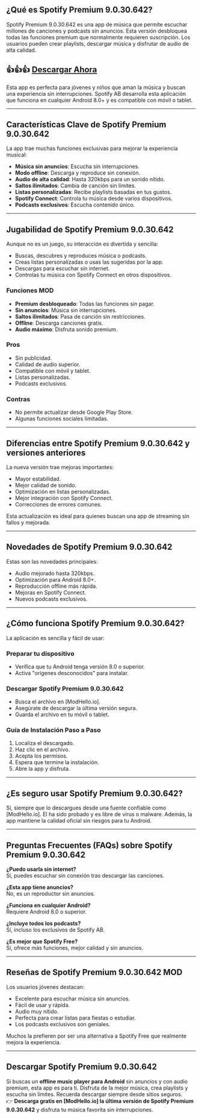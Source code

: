 
## ¿Qué es Spotify Premium 9.0.30.642?

Spotify Premium 9.0.30.642 es una app de música que permite escuchar millones de canciones y podcasts sin anuncios. Esta versión desbloquea todas las funciones premium que normalmente requieren suscripción. Los usuarios pueden crear playlists, descargar música y disfrutar de audio de alta calidad.

## 👍👍👍 [Descargar Ahora](https://modhello.io/spotify.html)

Esta app es perfecta para jóvenes y niños que aman la música y buscan una experiencia sin interrupciones. Spotify AB desarrolla esta aplicación que funciona en cualquier Android 8.0+ y es compatible con móvil o tablet.

---

## Características Clave de Spotify Premium 9.0.30.642

La app trae muchas funciones exclusivas para mejorar la experiencia musical:

- **Música sin anuncios**: Escucha sin interrupciones.
- **Modo offline**: Descarga y reproduce sin conexión.
- **Audio de alta calidad**: Hasta 320kbps para un sonido nítido.
- **Saltos ilimitados**: Cambia de canción sin límites.
- **Listas personalizadas**: Recibe playlists basadas en tus gustos.
- **Spotify Connect**: Controla tu música desde varios dispositivos.
- **Podcasts exclusivos**: Escucha contenido único.

---

## Jugabilidad de Spotify Premium 9.0.30.642

Aunque no es un juego, su interacción es divertida y sencilla:

- Buscas, descubres y reproduces música o podcasts.
- Creas listas personalizadas o usas las sugeridas por la app.
- Descargas para escuchar sin internet.
- Controlas tu música con Spotify Connect en otros dispositivos.

### Funciones MOD

- **Premium desbloqueado**: Todas las funciones sin pagar.
- **Sin anuncios**: Música sin interrupciones.
- **Saltos ilimitados**: Pasa de canción sin restricciones.
- **Offline**: Descarga canciones gratis.
- **Audio máximo**: Disfruta sonido premium.

### Pros

- Sin publicidad.
- Calidad de audio superior.
- Compatible con móvil y tablet.
- Listas personalizadas.
- Podcasts exclusivos.

### Contras

- No permite actualizar desde Google Play Store.
- Algunas funciones sociales limitadas.

---

## Diferencias entre Spotify Premium 9.0.30.642 y versiones anteriores

La nueva versión trae mejoras importantes:
- Mayor estabilidad.
- Mejor calidad de sonido.
- Optimización en listas personalizadas.
- Mejor integración con Spotify Connect.
- Correcciones de errores comunes.

Esta actualización es ideal para quienes buscan una app de streaming sin fallos y mejorada.

---

## Novedades de Spotify Premium 9.0.30.642

Estas son las novedades principales:
- Audio mejorado hasta 320kbps.
- Optimización para Android 8.0+.
- Reproducción offline más rápida.
- Mejoras en Spotify Connect.
- Nuevos podcasts exclusivos.

---

## ¿Cómo funciona Spotify Premium 9.0.30.642?

La aplicación es sencilla y fácil de usar:

### Preparar tu dispositivo
- Verifica que tu Android tenga versión 8.0 o superior.
- Activa "orígenes desconocidos" para instalar.

### Descargar Spotify Premium 9.0.30.642
- Busca el archivo en [ModHello.io].
- Asegúrate de descargar la última versión segura.
- Guarda el archivo en tu móvil o tablet.

### Guía de Instalación Paso a Paso

1. Localiza el descargado.
2. Haz clic en el archivo.
3. Acepta los permisos.
4. Espera que termine la instalación.
5. Abre la app y disfruta.

---

## ¿Es seguro usar Spotify Premium 9.0.30.642?

Sí, siempre que lo descargues desde una fuente confiable como [ModHello.io]. El ha sido probado y es libre de virus o malware. Además, la app mantiene la calidad oficial sin riesgos para tu Android.

---

## Preguntas Frecuentes (FAQs) sobre Spotify Premium 9.0.30.642

**¿Puedo usarla sin internet?**  
Sí, puedes escuchar sin conexión tras descargar las canciones.

**¿Esta app tiene anuncios?**  
No, es un reproductor sin anuncios.

**¿Funciona en cualquier Android?**  
Requiere Android 8.0 o superior.

**¿Incluye todos los podcasts?**  
Sí, incluso los exclusivos de Spotify AB.

**¿Es mejor que Spotify Free?**  
Sí, ofrece más funciones, mejor calidad y sin anuncios.

---

## Reseñas de Spotify Premium 9.0.30.642 MOD

Los usuarios jóvenes destacan:
- Excelente para escuchar música sin anuncios.
- Fácil de usar y rápida.
- Audio muy nítido.
- Perfecta para crear listas para fiestas o estudiar.
- Los podcasts exclusivos son geniales.

Muchos la prefieren por ser una alternativa a Spotify Free que realmente mejora la experiencia.

---

## Descargar Spotify Premium 9.0.30.642

Si buscas un **offline music player para Android** sin anuncios y con audio premium, esta app es para ti. Disfruta de la mejor música, crea playlists y escucha sin límites. Recuerda descargar siempre desde sitios seguros.  
👉 **Descarga gratis en [ModHello.io] la última versión de Spotify Premium 9.0.30.642** y disfruta tu música favorita sin interrupciones.

